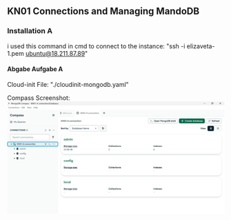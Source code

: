 ## KN01 Connections and Managing MandoDB

### Installation A

i used this command in cmd to connect to the instance: "ssh -i elizaveta-1.pem ubuntu@18.211.87.89"

#### Abgabe Aufgabe A
Cloud-init File: "./cloudinit-mongodb.yaml"

Compass Screenshot:
![KN01CompassConnection](./KN01AStringConnection.png)
